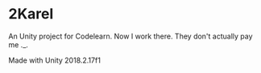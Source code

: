 # 2Karel
An Unity project for Codelearn. Now I work there. They don't actually pay me ._.

Made with Unity 2018.2.17f1
